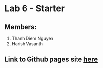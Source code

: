 # Lab 6 - Starter

## Members:
1. Thanh Diem Nguyen 
2. Harish Vasanth

## Link to Github pages site [here]()
